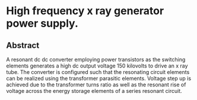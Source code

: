 # High frequency x ray generator power supply.

## Abstract
A resonant dc dc converter employing power transistors as the switching elements generates a high dc output voltage 150 kilovolts to drive an x ray tube. The converter is configured such that the resonating circuit elements can be realized using the transformer parasitic elements. Voltage step up is achieved due to the transformer turns ratio as well as the resonant rise of voltage across the energy storage elements of a series resonant circuit.